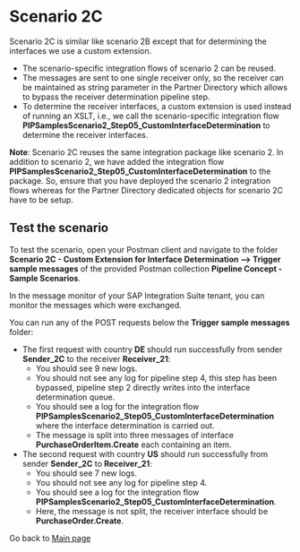 # Scenario 2C

Scenario 2C is similar like scenario 2B except that for determining the interfaces we use a custom extension.
- The scenario-specific integration flows of scenario 2 can be reused.
- The messages are sent to one single receiver only, so the receiver can be maintained as string parameter in the Partner Directory which allows to bypass the receiver determination pipeline step.
- To determine the receiver interfaces, a custom extension is used instead of running an XSLT, i.e., we call the scenario-specific integration flow **PIPSamplesScenario2_Step05_CustomInterfaceDetermination** to determine the receiver interfaces.

**Note**: Scenario 2C reuses the same integration package like scenario 2. In addition to scenario 2, we have added the integration flow **PIPSamplesScenario2_Step05_CustomInterfaceDetermination** to the package. So, ensure that you have deployed the scenario 2 integration flows
whereas for the Partner Directory dedicated objects for scenario 2C have to be setup.

## Test the scenario
To test the scenario, open your Postman client and navigate to the folder **Scenario 2C - Custom Extension for Interface Determination --> Trigger sample messages** of the provided Postman collection **Pipeline Concept - Sample Scenarios**.

In the message monitor of your SAP Integration Suite tenant, you can monitor the messages which were exchanged.

You can run any of the POST requests below the **Trigger sample messages** folder:
- The first request with country **DE** should run successfully from sender **Sender_2C** to the receiver **Receiver_21**:
  - You should see 9 new logs.
  - You should not see any log for pipeline step 4, this step has been bypassed, pipeline step 2 directly writes into the interface determination queue.
  - You should see a log for the integration flow **PIPSamplesScenario2_Step05_CustomInterfaceDetermination** where the interface determination is carried out.
  - The message is split into three messages of interface **PurchaseOrderItem.Create** each containing an item.
- The second request with country **US** should run successfully from sender **Sender_2C** to **Receiver_21**:
  - You should see 7 new logs.
  - You should not see any log for pipeline step 4.
  - You should see a log for the integration flow **PIPSamplesScenario2_Step05_CustomInterfaceDetermination**.
  - Here, the message is not split, the receiver interface should be **PurchaseOrder.Create**.

Go back to [Main page](../../README.md)
